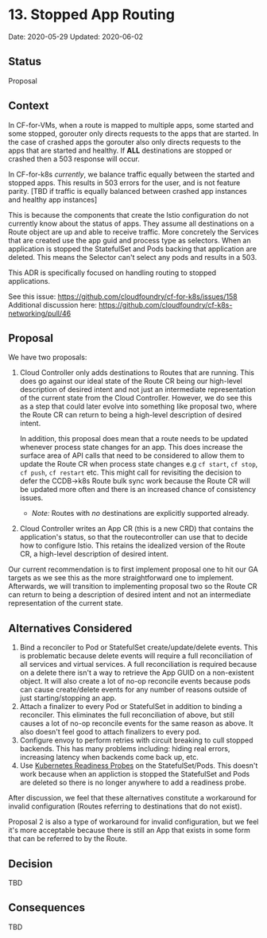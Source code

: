 # 13. Stopped App Routing

Date: 2020-05-29
Updated: 2020-06-02

## Status

Proposal

## Context

In CF-for-VMs, when a route is mapped to multiple apps, some started and some
stopped, gorouter only directs requests to the apps that are started. In the
case of crashed apps the gorouter also only directs requests to the apps that
are started and healthy. If **ALL** destinations are stopped or crashed then a
503 response will occur.

In CF-for-k8s _currently_, we balance traffic equally between the started and
stopped apps. This results in 503 errors for the user, and is not feature
parity. [TBD if traffic is equally balanced between crashed app instances and
healthy app instances]

This is because the components that create the Istio configuration do not
currently know about the status of apps. They assume all destinations on a Route
object are up and able to receive traffic. More concretely the Services that are
created use the app guid and process type as selectors. When an application is
stopped the StatefulSet and Pods backing that application are deleted. This
means the Selector can't select any pods and results in a 503.

This ADR is specifically focused on handling routing to stopped applications.

See this issue: https://github.com/cloudfoundry/cf-for-k8s/issues/158
Additional discussion here: https://github.com/cloudfoundry/cf-k8s-networking/pull/46

## Proposal

We have two proposals:

1. Cloud Controller only adds destinations to Routes that are running. This does
   go against our ideal state of the Route CR being our high-level description
   of desired intent and not just an intermediate representation of the current
   state from the Cloud Controller. However, we do see this as a step that could
   later evolve into something like proposal two, where the Route CR can return
   to being a high-level description of desired intent.

   In addition, this proposal does mean that a route needs to be updated
   whenever process state changes for an app. This does increase the surface
   area of API calls that need to be considered to allow them to update the
   Route CR when process state changes e.g `cf start`, `cf stop`, `cf push`, `cf
   restart` etc. This might call for revisiting the decision to defer the
   CCDB->k8s Route bulk sync work because the Route CR will be updated more
   often and there is an increased chance of consistency issues.
   * _Note:_ Routes with _no_ destinations are explicitly supported already.

2. Cloud Controller writes an App CR (this is a new CRD) that contains the
   application's status, so that the routecontroller can use that to decide how
   to configure Istio. This retains the idealized version of the Route CR, a
   high-level description of desired intent.

Our current recommendation is to first implement proposal one to hit our GA
targets as we see this as the more straightforward one to implement. Afterwards,
we will transition to implementing proposal two so the Route CR can return to
being a description of desired intent and not an intermediate representation of
the current state.

## Alternatives Considered

1. Bind a reconciler to Pod or StatefulSet create/update/delete events. This is
   problematic because delete events will require a full reconciliation of all
   services and virtual services. A full reconciliation is required because on a
   delete there isn't a way to retrieve the App GUID on a non-existent object.
   It will also create a lot of no-op reconcile events because pods can cause
   create/delete events for any number of reasons outside of just
   starting/stopping an app.
2. Attach a finalizer to every Pod or StatefulSet in addition to binding a
   reconciler. This eliminates the full reconciliation of above, but still
   causes a lot of no-op reconcile events for the same reason as above. It also
   doesn't feel good to attach finalizers to every pod.
3. Configure envoy to perform retries with circuit breaking to cull stopped
   backends. This has many problems including: hiding real errors, increasing
   latency when backends come back up, etc.
4. Use [Kubernetes Readiness
   Probes](https://kubernetes.io/docs/tasks/configure-pod-container/configure-liveness-readiness-startup-probes/#define-readiness-probes)
   on the StatefulSet/Pods. This doesn't work because when an appliction is
   stopped the StatefulSet and Pods are deleted so there is no longer anywhere
   to add a readiness probe.

After discussion, we feel that these alternatives constitute a workaround for
invalid configuration (Routes referring to destinations that do not exist).

Proposal 2 is also a type of workaround for invalid configuration, but we feel
it's more acceptable because there is still an App that exists in some form that
can be referred to by the Route.

## Decision

TBD

## Consequences

TBD
